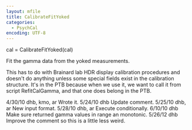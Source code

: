 ```yaml
---
layout: mfile
title: CalibrateFitYoked
categories:
  - PsychCal
encoding: UTF-8
---
```


cal = CalibrateFitYoked(cal)

Fit the gamma data from the yoked measurements.

This has to do with Brainard lab HDR display calibration procedures
and doesn't do anything unless some special fields exist
in the calibration structure.  It's in the PTB because when we use
it, we want to call it from script RefitCalGamma, and that one does
belong in the PTB.

4/30/10  dhb, kmo, ar  Wrote it.
5/24/10  dhb           Update comment.
5/25/10  dhb, ar       New input format.
5/28/10  dhb, ar       Execute conditionally.
6/10/10  dhb           Make sure returned gamma values in range an monotonic.
5/26/12  dhb           Improve the comment so this is a little less weird.